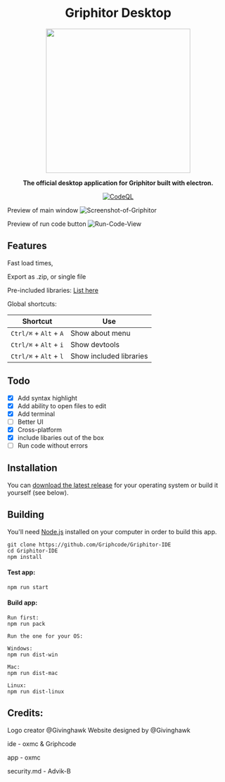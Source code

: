 <div align='center'>

# Griphitor Desktop

<img src="https://cdn.discordapp.com/attachments/894176496372047872/908841107113267200/Untitled_59.png" width='328px'/>

**The official desktop application for Griphitor built with electron.**

[![CodeQL](https://github.com/Griphcode/Griphitor-IDE/actions/workflows/codeql-analysis.yml/badge.svg)](https://github.com/Griphcode/Griphitor-IDE/actions/workflows/codeql-analysis.yml)

<!--[![Node.js CI](https://github.com/Griphcode/Griphitor-IDE/actions/workflows/node.js.yml/badge.svg)](https://github.com/Griphcode/Griphitor-IDE/actions/workflows/node.js.yml)-->
</div>

Preview of main window
![Screenshot-of-Griphitor](https://user-images.githubusercontent.com/67136658/140071180-0562815b-b175-4da6-8d00-c26c727a81e8.png)

Preview of run code button
![Run-Code-View](https://user-images.githubusercontent.com/67136658/140071433-e03762c1-39af-4dcb-8e2c-85f02d7ac518.png)

## Features

Fast load times,

Export as .zip, or single file

Pre-included libraries: <a href="https://github.com/Griphcode/Griphitor-IDE/wiki/List-of-pre-included-libraries">List here</a>

Global shortcuts:

| Shortcut               | Use                           |
| ---------------------- | ----------------------------- |
| `Ctrl/⌘` + `Alt` + `A` | Show about menu               |
| `Ctrl/⌘` + `Alt` + `i` | Show devtools                 |
| `Ctrl/⌘` + `Alt` + `l` | Show included libraries                 |

## Todo

- [X] Add syntax highlight
- [X] Add ability to open files to edit
- [X] Add terminal
- [ ] Better UI
- [X] Cross-platform
- [X] include libaries out of the box
- [ ] Run code without errors

## Installation

You can [download the latest release](https://github.com/Griphcode/Griphitor-IDE/releases) for your operating system or build it yourself (see below).

## Building

You'll need [Node.js](https://nodejs.org) installed on your computer in order to build this app.

```
git clone https://github.com/Griphcode/Griphitor-IDE
cd Griphitor-IDE
npm install
```

#### Test app:

```
npm run start
```

#### Build app:

```
Run first:
npm run pack

Run the one for your OS:

Windows:
npm run dist-win

Mac:
npm run dist-mac

Linux:
npm run dist-linux
```

## Credits:

Logo creator @Givinghawk
Website designed by @Givinghawk 

ide - oxmc & Griphcode

app - oxmc

security.md - Advik-B
